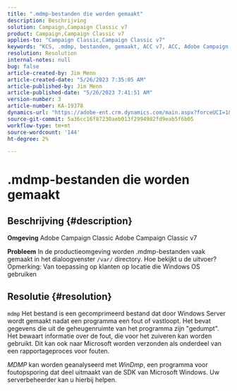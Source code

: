 ```yaml
---
title: ".mdmp-bestanden die worden gemaakt"
description: Beschrijving
solution: Campaign,Campaign Classic v7
product: Campaign,Campaign Classic v7
applies-to: "Campaign Classic,Campaign Classic v7"
keywords: "KCS, .mdmp, bestanden, gemaakt, ACC v7, ACC, Adobe Campaign Classic, Adobe Campaign Classic v7, FAQ"
resolution: Resolution
internal-notes: null
bug: false
article-created-by: Jim Menn
article-created-date: "5/26/2023 7:35:05 AM"
article-published-by: Jim Menn
article-published-date: "5/26/2023 7:41:51 AM"
version-number: 3
article-number: KA-19378
dynamics-url: "https://adobe-ent.crm.dynamics.com/main.aspx?forceUCI=1&pagetype=entityrecord&etn=knowledgearticle&id=98791cd1-97fb-ed11-8849-6045bd006e5a"
source-git-commit: 5a36cc16f87230aeb013f2994982fd9eab5f6b05
workflow-type: tm+mt
source-wordcount: '144'
ht-degree: 2%

---
```


# .mdmp-bestanden die worden gemaakt

## Beschrijving {#description}


<b>Omgeving</b>
Adobe Campaign Classic Adobe Campaign Classic v7

<b>Probleem</b>
In de productieomgeving worden .mdmp-bestanden vaak gemaakt in het dialoogvenster `/var/` directory. Hoe bekijkt u de uitvoer?
Opmerking: Van toepassing op klanten op locatie die Windows OS gebruiken


## Resolutie {#resolution}


`mdmp` Het bestand is een gecomprimeerd bestand dat door Windows Server wordt gemaakt nadat een programma een fout of vastloopt. Het bevat gegevens die uit de geheugenruimte van het programma zijn &quot;gedumpt&quot;.
Het bewaart informatie over de fout, die voor het zuiveren kan worden gebruikt. Dit kan ook naar Microsoft worden verzonden als onderdeel van een rapportageproces voor fouten.



*MDMP* kan worden geanalyseerd met *WinDmp*, een programma voor foutopsporing dat deel uitmaakt van de SDK van Microsoft Windows. Uw serverbeheerder kan u hierbij helpen.
